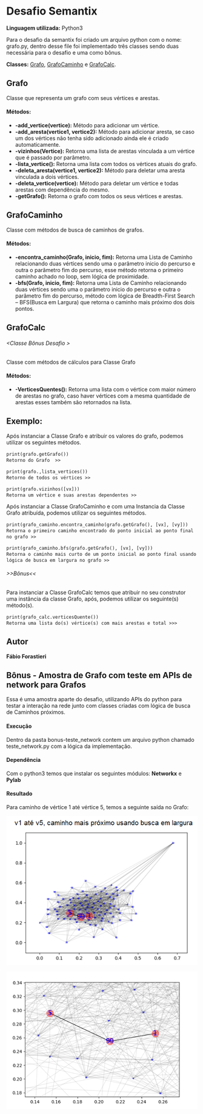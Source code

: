 # Desafio Semantix 

**Linguagem utilizada:** Python3

Para o desafio da semantix foi criado um arquivo python com o nome: grafo.py, dentro desse file foi implementado três classes sendo duas necessária para o desafio e uma como bônus.

**Classes:** [Grafo](#Grafo), [GrafoCaminho](#GrafoCaminho) e [GrafoCalc](#GrafoCalc).

## Grafo

Classe que representa um grafo com seus vértices e arestas.

####  Métodos:
* **-add_vertice(vertice):** Método para adicionar um vértice.
*	**-add_aresta(vertice1, vertice2):** Método para adicionar aresta, se caso um dos vértices não tenha sido adicionado ainda ele é criado automaticamente.  
*	**-vizinhos(Vertice):** Retorna uma lista de arestas vinculada a um vértice que é passado por parâmetro. 
*	**-lista_vertice():** Retorna uma lista com todos os vértices atuais do grafo.
*	**-deleta_aresta(vertice1, vertice2):** Método para deletar uma aresta vinculada a dois vértices. 
*	**-deleta_vertice(vertice):** Método para deletar um vértice e todas arestas com dependência do mesmo.   
*	**-getGrafo():**  Retorna o grafo com todos os seus vértices e arestas.

## GrafoCaminho

Classe com métodos de busca de caminhos de grafos.

#### Métodos:
*	**-encontra_caminho(Grafo, inicio, fim):** Retorna uma Lista de Caminho relacionando  duas vértices sendo uma o parâmetro inicio  do percurso e outra o parâmetro fim do percurso, esse método retorna o primeiro caminho achado no loop, sem lógica de proximidade.  
*	**-bfs(Grafo, inicio, fim):** Retorna uma Lista de Caminho relacionando  duas vértices sendo uma o parâmetro inicio  do percurso e outra o parâmetro fim do percurso, método com lógica de Breadth-First Search – BFS(Busca em Largura) que retorna o caminho mais próximo dos dois pontos. 

## GrafoCalc
###### <Classe Bônus Desafio >

Classe com métodos de cálculos para Classe Grafo

#### Métodos:
* **-VerticesQuentes():** Retorna uma lista com o vértice com maior número de arestas no grafo, caso haver vértices com a mesma quantidade de arestas  esses também são retornados na lista.  

## Exemplo:

Após instanciar a Classe Grafo e atribuir os valores do grafo, podemos utilizar os seguintes métodos.
```
print(grafo.getGrafo())
Retorno do Grafo  >> 
```
```
print(grafo.,lista_vertices())
Retorno de todos os vértices >> 
```
```
print(grafo.vizinhos([vx]))
Retorna um vértice e suas arestas dependentes >> 
```
Após instanciar a Classe GrafoCaminho  e com uma Instancia da Classe Grafo atribuída, podemos utilizar os seguintes métodos.
```
print(grafo_caminho.encontra_caminho(grafo.getGrafo(), [vx], [vy]))
Retorna o primeiro caminho encontrado do ponto inicial ao ponto final no grafo >>
```
```
print(grafo_caminho.bfs(grafo.getGrafo(), [vx], [vy]))
Retorna o caminho mais curto de um ponto inicial ao ponto final usando lógica de busca em largura no grafo >>
```
###### >>Bônus<<
Para instanciar a Classe GrafoCalc  temos que  atribuir no seu construtor uma instância da classe Grafo, após,  podemos utilizar os seguinte(s) método(s).
```
print(grafo_calc.verticesQuente())
Retorna uma lista do(s) vértice(s) com mais arestas e total >>>  
```

## Autor
**Fábio Forastieri**

## Bônus - Amostra de Grafo com teste em APIs de network para Grafos 
Essa é uma amostra aparte do desafio, utilizando APIs do python para testar a interação na rede junto com classes criadas com lógica de busca de Caminhos próximos.

#### Execução
Dentro da pasta bonus-teste_network contem um arquivo python chamado teste_network.py com a  lógica da implementação.
#### Dependência 
Com o python3 temos que instalar os seguintes módulos: **Networkx** e **Pylab** 
#### Resultado  
Para caminho de vértice 1 até vértice 5, temos a seguinte saída no Grafo:

![Alt Text](https://github.com/forastieri/Interns-Challenge/blob/master/desafio/bonus-teste_network/Captura%20de%20tela%20de%202017-07-21%2013-38-24.png)

![Alt Text](https://github.com/forastieri/Interns-Challenge/blob/master/desafio/bonus-teste_network/zoom.png)
